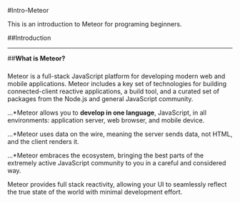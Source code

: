 #Intro-Meteor

This is an introduction to Meteor for programing beginners.

##Introduction

***

##**What is Meteor?**

###
Meteor is a full-stack JavaScript platform for developing modern web and mobile applications. Meteor includes a key set of technologies for building connected-client reactive applications, a build tool, and a curated set of packages from the Node.js and general JavaScript community.

...*Meteor allows you to **develop in one language**, JavaScript, in all environments: application server, web browser, and mobile device.

...*Meteor uses data on the wire, meaning the server sends data, not HTML, and the client renders it.

...*Meteor embraces the ecosystem, bringing the best parts of the extremely active JavaScript community to you in a careful and considered way.

Meteor provides full stack reactivity, allowing your UI to seamlessly reflect the true state of the world with minimal development effort.